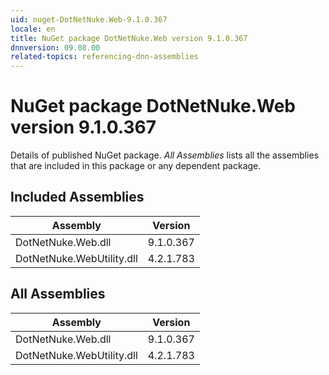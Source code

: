 ```yaml
---
uid: nuget-DotNetNuke.Web-9.1.0.367
locale: en
title: NuGet package DotNetNuke.Web version 9.1.0.367
dnnversion: 09.08.00
related-topics: referencing-dnn-assemblies
---
```


# NuGet package DotNetNuke.Web version 9.1.0.367
Details of published NuGet package.
*All Assemblies* lists all the assemblies that are included in this package or any dependent package.

## Included Assemblies

|Assembly|Version|
|---|---|
|DotNetNuke.Web.dll|9.1.0.367|
|DotNetNuke.WebUtility.dll|4.2.1.783|

## All Assemblies

|Assembly|Version|
|---|---|
|DotNetNuke.Web.dll|9.1.0.367|
|DotNetNuke.WebUtility.dll|4.2.1.783|

